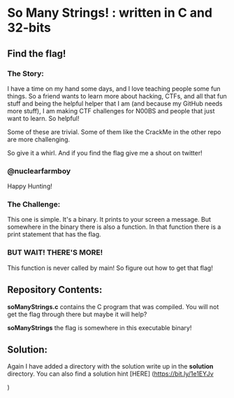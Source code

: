 # So Many Strings! : written in C and 32-bits

## Find the flag! 

### The Story:

I have a time on my hand some days, and I love teaching people some fun things. 
So a friend wants to learn more about hacking, CTFs, and all that fun stuff and being the helpful helper that I am 
(and because my GitHub needs more stuff), I am making CTF challenges for N00BS and people that just want to learn. So helpful! 

Some of these are trivial. Some of them like the CrackMe in the other repo are more challenging. 

So give it a whirl. And if you find the flag give me a shout on twitter!

### @nuclearfarmboy

Happy Hunting!

### The Challenge:

This one is simple. It's a binary. It prints to your screen a message. But somewhere in the binary there is also a function. 
In that function there is a print statement that has the flag.

### BUT WAIT! THERE'S MORE!

This function is never called by main! So figure out how to get that flag!

## Repository Contents:

**soManyStrings.c** contains the C program that was compiled. You will not get the flag through there but maybe it will help?

**soManyStrings** the flag is somewhere in this executable binary!

## Solution:

Again I have added a directory with the solution write up in the **solution** directory.
You can also find a solution hint [HERE] (https://bit.ly/1e1EYJv

)

